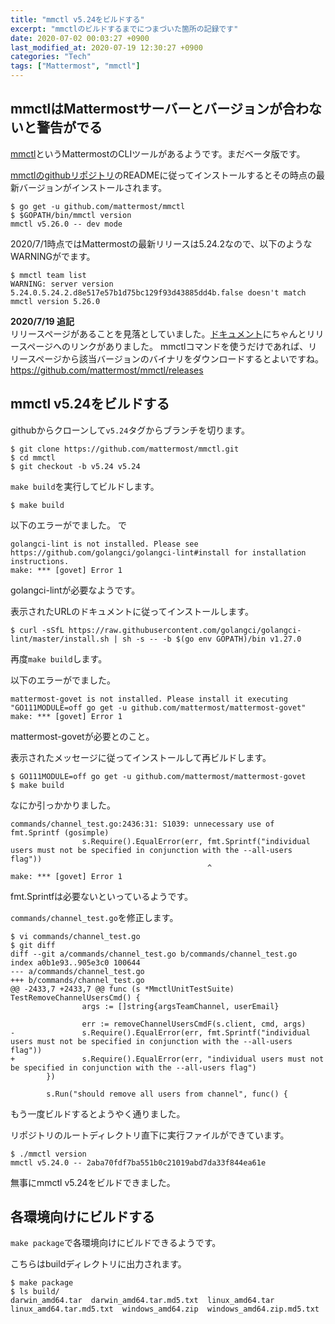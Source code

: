 ```yaml
---
title: "mmctl v5.24をビルドする"
excerpt: "mmctlのビルドするまでにつまづいた箇所の記録です"
date: 2020-07-02 00:03:27 +0900
last_modified_at: 2020-07-19 12:30:27 +0900
categories: "Tech"
tags: ["Mattermost", "mmctl"]
---
```


## mmctlはMattermostサーバーとバージョンが合わないと警告がでる

[mmctl](https://docs.mattermost.com/administration/mmctl-cli-tool.html)というMattermostのCLIツールがあるようです。まだベータ版です。

[mmctlのgithubリポジトリ](https://github.com/mattermost/mmctl)のREADMEに従ってインストールするとその時点の最新バージョンがインストールされます。

```
$ go get -u github.com/mattermost/mmctl
$ $GOPATH/bin/mmctl version
mmctl v5.26.0 -- dev mode
```

2020/7/1時点ではMattermostの最新リリースは5.24.2なので、以下のようなWARNINGがでます。

```
$ mmctl team list
WARNING: server version 5.24.0.5.24.2.d8e517e57b1d75bc129f93d43885dd4b.false doesn't match mmctl version 5.26.0
```

**2020/7/19 追記**  
リリースページがあることを見落としていました。[ドキュメント](https://docs.mattermost.com/administration/mmctl-cli-tool.html#installing-mmctl)にちゃんとリリースページへのリンクがありました。
mmctlコマンドを使うだけであれば、リリースページから該当バージョンのバイナリをダウンロードするとよいですね。
<https://github.com/mattermost/mmctl/releases>

## mmctl v5.24をビルドする

githubからクローンして`v5.24`タグからブランチを切ります。

```
$ git clone https://github.com/mattermost/mmctl.git
$ cd mmctl
$ git checkout -b v5.24 v5.24
```

`make build`を実行してビルドします。

```
$ make build
```

以下のエラーがでました。
で
```
golangci-lint is not installed. Please see https://github.com/golangci/golangci-lint#install for installation instructions.
make: *** [govet] Error 1
```

golangci-lintが必要なようです。

表示されたURLのドキュメントに従ってインストールします。

```
$ curl -sSfL https://raw.githubusercontent.com/golangci/golangci-lint/master/install.sh | sh -s -- -b $(go env GOPATH)/bin v1.27.0
```

再度`make build`します。

以下のエラーがでました。

```
mattermost-govet is not installed. Please install it executing "GO111MODULE=off go get -u github.com/mattermost/mattermost-govet"
make: *** [govet] Error 1
```

mattermost-govetが必要とのこと。

表示されたメッセージに従ってインストールして再ビルドします。

```
$ GO111MODULE=off go get -u github.com/mattermost/mattermost-govet
$ make build
```

なにか引っかかりました。

```
commands/channel_test.go:2436:31: S1039: unnecessary use of fmt.Sprintf (gosimple)
                s.Require().EqualError(err, fmt.Sprintf("individual users must not be specified in conjunction with the --all-users flag"))
                                            ^
make: *** [govet] Error 1
```

fmt.Sprintfは必要ないといっているようです。

`commands/channel_test.go`を修正します。

```
$ vi commands/channel_test.go
$ git diff
diff --git a/commands/channel_test.go b/commands/channel_test.go
index a0b1e93..905e3c0 100644
--- a/commands/channel_test.go
+++ b/commands/channel_test.go
@@ -2433,7 +2433,7 @@ func (s *MmctlUnitTestSuite) TestRemoveChannelUsersCmd() {
                args := []string{argsTeamChannel, userEmail}

                err := removeChannelUsersCmdF(s.client, cmd, args)
-               s.Require().EqualError(err, fmt.Sprintf("individual users must not be specified in conjunction with the --all-users flag"))
+               s.Require().EqualError(err, "individual users must not be specified in conjunction with the --all-users flag")
        })

        s.Run("should remove all users from channel", func() {
```

もう一度ビルドするとようやく通りました。

リポジトリのルートディレクトリ直下に実行ファイルができています。

```
$ ./mmctl version
mmctl v5.24.0 -- 2aba70fdf7ba551b0c21019abd7da33f844ea61e
```

無事にmmctl v5.24をビルドできました。

## 各環境向けにビルドする

`make package`で各環境向けにビルドできるようです。

こちらはbuildディレクトリに出力されます。

```
$ make package
$ ls build/
darwin_amd64.tar  darwin_amd64.tar.md5.txt  linux_amd64.tar  linux_amd64.tar.md5.txt  windows_amd64.zip  windows_amd64.zip.md5.txt
```


